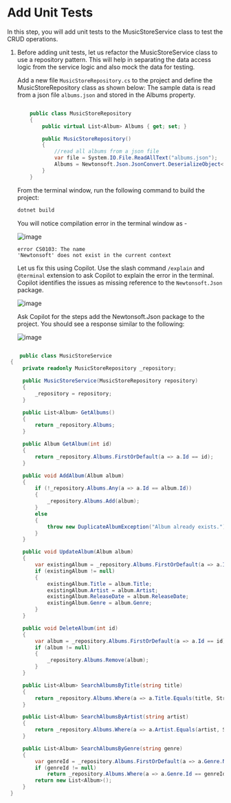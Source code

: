 # Add Unit Tests

In this step, you will add unit tests to the MusicStoreService class to test the CRUD operations.

1. Before adding unit tests, let us refactor the MusicStoreService class to use a repository pattern. This will help in separating the data access logic from the service logic and also mock the data for testing.

   Add a new file `MusicStoreRepository.cs` to the project and define the MusicStoreRepository class as shown below:
   The sample data is read from a json file `albums.json` and stored in the Albums property.

   ```csharp

       public class MusicStoreRepository
       {
           public virtual List<Album> Albums { get; set; }

           public MusicStoreRepository()
           {
               //read all albums from a json file
               var file = System.IO.File.ReadAllText("albums.json");
               Albums = Newtonsoft.Json.JsonConvert.DeserializeObject<List<Album>>(file);
           }
       }

   ```

   From the terminal window, run the following command to build the project:

   ```bash
   dotnet build
   ```

   You will notice compilation error in the terminal window as -

   ![image](https://github.com/user-attachments/assets/ffed5e59-e336-4bb5-87be-b47c4d0ece39)


   ```text
   error CS0103: The name
   'Newtonsoft' does not exist in the current context
   ```

   Let us fix this using Copilot. Use the slash command `/explain` and `@terminal` extension to ask Copilot to explain the error in the terminal. Copilot identifies the issues as missing reference to the `Newtonsoft.Json` package.

   ![image](https://github.com/user-attachments/assets/ae03ffa6-9a49-4aab-b003-95601909edfd)


   Ask Copilot for the steps add the Newtonsoft.Json package to the project. You should see a response similar to the following:

   ![image](https://github.com/user-attachments/assets/03602edb-decb-4ac3-9ce9-f497750e30cd)


```csharp

    public class MusicStoreService
 {
     private readonly MusicStoreRepository _repository;

     public MusicStoreService(MusicStoreRepository repository)
     {
         _repository = repository;
     }

     public List<Album> GetAlbums()
     {
         return _repository.Albums;
     }

     public Album GetAlbum(int id)
     {
         return _repository.Albums.FirstOrDefault(a => a.Id == id);
     }

     public void AddAlbum(Album album)
     {
         if (!_repository.Albums.Any(a => a.Id == album.Id))
         {
             _repository.Albums.Add(album);
         }
         else
         {
             throw new DuplicateAlbumException("Album already exists.");
         }
     }

     public void UpdateAlbum(Album album)
     {
         var existingAlbum = _repository.Albums.FirstOrDefault(a => a.Id == album.Id);
         if (existingAlbum != null)
         {
             existingAlbum.Title = album.Title;
             existingAlbum.Artist = album.Artist;
             existingAlbum.ReleaseDate = album.ReleaseDate;
             existingAlbum.Genre = album.Genre;
         }
     }

     public void DeleteAlbum(int id)
     {
         var album = _repository.Albums.FirstOrDefault(a => a.Id == id);
         if (album != null)
         {
             _repository.Albums.Remove(album);
         }
     }

     public List<Album> SearchAlbumsByTitle(string title)
     {
         return _repository.Albums.Where(a => a.Title.Equals(title, StringComparison.OrdinalIgnoreCase)).ToList();
     }

     public List<Album> SearchAlbumsByArtist(string artist)
     {
         return _repository.Albums.Where(a => a.Artist.Equals(artist, StringComparison.OrdinalIgnoreCase)).ToList();
     }

     public List<Album> SearchAlbumsByGenre(string genre)
     {
         var genreId = _repository.Albums.FirstOrDefault(a => a.Genre.Name.Equals(genre, StringComparison.OrdinalIgnoreCase))?.Genre.Id;
         if (genreId != null)
             return _repository.Albums.Where(a => a.Genre.Id == genreId).ToList();
         return new List<Album>();
     }
 }

```
